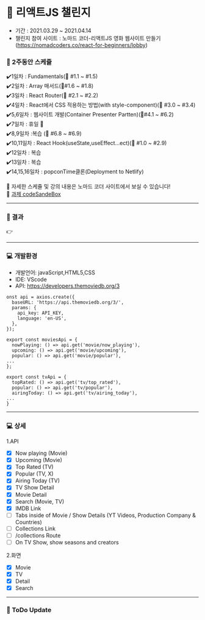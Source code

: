 # :seedling: 리액트JS 챌린지 

- 기간 : 2021.03.29 ~ 2021.04.14
- 챌린지 참여 사이트 : 노마드 코더-리액트JS 영화 웹사이트 만들기(https://nomadcoders.co/react-for-beginners/lobby)

### :date: 2주동안 스케쥴
:heavy_check_mark:1일차 : Fundamentals(:book: #1.1 ~ #1.5) <br/>
:heavy_check_mark:2일차 : Array 매서드(:book:#1.6 ~ #1.8) <br/>
:heavy_check_mark:3일차 : React Router(:book: #2.1 ~ #2.2) <br/>
:heavy_check_mark:4일차 : React에서 CSS 적용하는 방법(with style-component)(:book: #3.0 ~ #3.4) <br/>
:heavy_check_mark:5,6일차 : 웹사이트 개발(Container Presenter Partten)(:book:#4.1 ~ #6.2) <br/>
:heavy_check_mark:7일차 : 휴일 :partying_face:<br/>
:heavy_check_mark:8,9일차 :복습 (:book: #6.8 ~ #6.9) <br/>
:heavy_check_mark:10,11일차 : React Hook(useState,useEffect...ect)(:book: #1.0 ~ #2.9) <br/>
:heavy_check_mark:12일차 : 복습 <br/>
:heavy_check_mark:13일차 : 복습 <br/>
:heavy_check_mark:14,15,16일차 : popconTime클론(Deployment to Netlify) <br/>

:red_circle: 자세한 스케쥴 및 강의 내용은 노마드 코더 사이트에서 보실 수 있습니다! <br/>
:red_circle: [과제 codeSandeBox](https://codesandbox.io/dashboard/drafts?workspace=6cc00266-fd13-495b-a7fb-310abec1080e)

-----------------
### :clap: 결과

:point_right:

-----------------

### :computer: 개발환경
- 개발언어: javaScript,HTML5,CSS <br/>
- IDE: VScode <br/>
- API: https://developers.themoviedb.org/3 <br/>
```
onst api = axios.create({
  baseURL: 'https://api.themoviedb.org/3/',
  params: {
    api_key: API_KEY,
    language: 'en-US',
  },
});

export const moviesApi = {
  nowPlaying: () => api.get('movie/now_playing'),
  upcoming: () => api.get('movie/upcoming'),
  popular: () => api.get('movie/popular'),
...
};

export const tvApi = {
  topRated: () => api.get('tv/top_rated'),
  popular: () => api.get('tv/popular'),
  airingToday: () => api.get('tv/airing_today'),
...
}
```
-----------------

### :computer: 상세
1.API<br/>
- [x] Now playing (Movie) <br/>
- [x] Upcoming (Movie) <br/>
- [x] Top Rated (TV) <br/>
- [x] Popular (TV, X) <br/>
- [x] Airing Today (TV) <br/>
- [x] TV Show Detail <br/>
- [x] Movie Detail <br/>
- [x] Search (Movie, TV) <br/>
- [x] IMDB Link <br/>
- [ ] Tabs inside of Movie / Show Details (YT Videos, Production Company & Countries) <br/>
- [ ] Collections Link <br/>
- [ ] /collections Route <br/>
- [ ] On TV Show, show seasons and creators <br/>

2.화면
- [x] Movie <br/>
- [x] TV <br/>
- [x] Detail <br/>
- [x] Search <br/>

--------------------------
  
### :pushpin: ToDo Update










